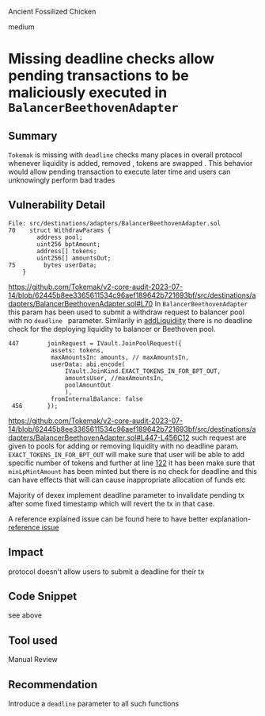 Ancient Fossilized Chicken

medium

# Missing deadline checks allow pending transactions to be maliciously executed in `BalancerBeethovenAdapter`
## Summary

`Tokemak` is missing with `deadline` checks many places in overall protocol whenever liquidity is added, removed , tokens are swapped . This behavior would allow pending transaction to execute later time and users can unknowingly perform bad trades
## Vulnerability Detail
```solidity
File: src/destinations/adapters/BalancerBeethovenAdapter.sol
70    struct WithdrawParams {
        address pool;
        uint256 bptAmount;
        address[] tokens;
        uint256[] amountsOut;
75        bytes userData;
    }
```
https://github.com/Tokemak/v2-core-audit-2023-07-14/blob/62445b8ee3365611534c96aef189642b721693bf/src/destinations/adapters/BalancerBeethovenAdapter.sol#L70
In `BalancerBeethovenAdapter` this param has been used to submit a withdraw request to balancer pool with no `deadline ` parameter. Similarily in [addLiquidiity](https://github.com/Tokemak/v2-core-audit-2023-07-14/blob/62445b8ee3365611534c96aef189642b721693bf/src/destinations/adapters/BalancerBeethovenAdapter.sol#L88) there is no deadline check for the deploying liquidity to balancer  or Beethoven pool.
```solidity
447        joinRequest = IVault.JoinPoolRequest({
            assets: tokens,
            maxAmountsIn: amounts, // maxAmountsIn,
            userData: abi.encode(
                IVault.JoinKind.EXACT_TOKENS_IN_FOR_BPT_OUT,
                amountsUser, //maxAmountsIn,
                poolAmountOut
                ),
            fromInternalBalance: false
 456       });
```
https://github.com/Tokemak/v2-core-audit-2023-07-14/blob/62445b8ee3365611534c96aef189642b721693bf/src/destinations/adapters/BalancerBeethovenAdapter.sol#L447-L456C12
such request are given to pools for adding or removing liquidity with no deadline param.
`EXACT_TOKENS_IN_FOR_BPT_OUT` will make sure that user will be able to add specific number of tokens and further at line [122](https://github.com/Tokemak/v2-core-audit-2023-07-14/blob/62445b8ee3365611534c96aef189642b721693bf/src/destinations/adapters/BalancerBeethovenAdapter.sol#L122) it has been make sure that `minLpMintAmount` has been minted but there is no check for deadline and this can have effects that will can cause inappropriate allocation of funds etc

Majority of dexex implement deadline parameter to invalidate pending tx after some fixed timestamp which will revert the tx in that case.

A reference explained issue can be found here to have better explanation- [reference issue](https://solodit.xyz/issues/m-01-missing-deadline-checks-allow-pending-transactions-to-be-maliciously-executed-code4rena-caviar-caviar-contest-git)

## Impact

protocol doesn't allow users to submit a deadline for their tx 
## Code Snippet
see above
## Tool used

Manual Review

## Recommendation

Introduce a `deadline` parameter to all such functions